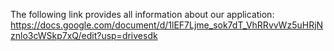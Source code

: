 The following link provides all information about our application:
https://docs.google.com/document/d/1lEF7Ljme_sok7dT_VhRRvvWz5uHRjNznlo3cWSkp7xQ/edit?usp=drivesdk
